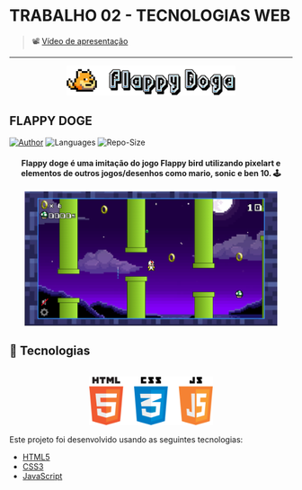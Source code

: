 # TRABALHO 02 - TECNOLOGIAS WEB

> 📽️ [Vídeo de apresentação](https://youtu.be/2959oA8AMzs)

-----

<div align="center">
  <img src=".github/logo.png" alt="Flappy" width="300px">
</div>

## FLAPPY DOGE

[![Author](https://img.shields.io/badge/author-klayverxd-FEDE00?style=flat-square)](https://github.com/klayverxd)
![Languages](https://img.shields.io/github/languages/count/klayverxd/flappy-doge?style=flat-square)
![Repo-Size](https://img.shields.io/github/repo-size/klayverxd/flappy-doge?color=green&style=flat-square)

<h4 align="center">
  Flappy doge é uma imitação do jogo Flappy bird utilizando pixelart e elementos de outros jogos/desenhos como mario, sonic e ben 10. 🕹️
</h4>

<div align="center">
  <img width="450px" src=".github/app-preview.png" alt="App-movie preview">
</div>

## 🧪 Tecnologias
<div align="center">
  <br />
  <img width="220px" src=".github/techs.png" alt="Tecnologias usadas">
</div>

Este projeto foi desenvolvido usando as seguintes tecnologias:

- [HTML5](https://developer.mozilla.org/en-US/docs/Web/HTML)
- [CSS3](https://developer.mozilla.org/en-US/docs/Web/CSS)
- [JavaScript](https://developer.mozilla.org/en-US/docs/Web/JavaScript)
